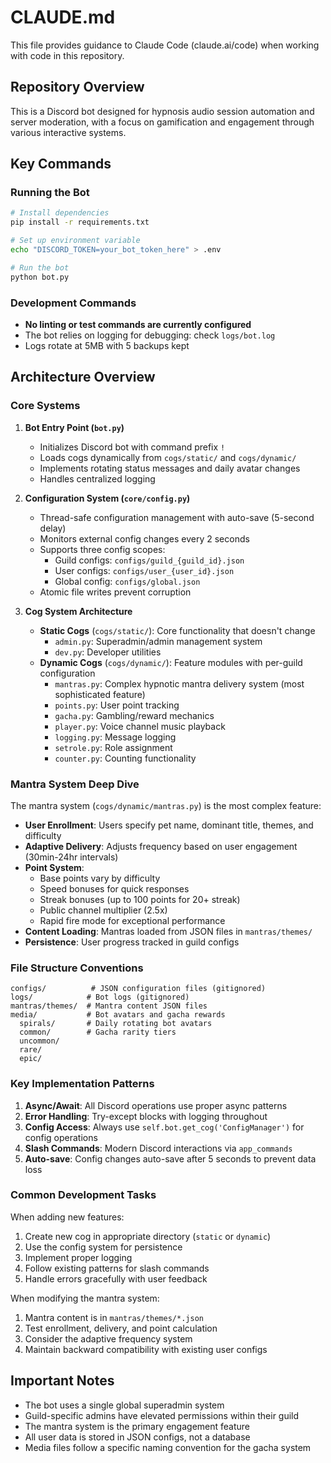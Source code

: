 # CLAUDE.md

This file provides guidance to Claude Code (claude.ai/code) when working with code in this repository.

## Repository Overview

This is a Discord bot designed for hypnosis audio session automation and server moderation, with a focus on gamification and engagement through various interactive systems.

## Key Commands

### Running the Bot
```bash
# Install dependencies
pip install -r requirements.txt

# Set up environment variable
echo "DISCORD_TOKEN=your_bot_token_here" > .env

# Run the bot
python bot.py
```

### Development Commands
- **No linting or test commands are currently configured**
- The bot relies on logging for debugging: check `logs/bot.log`
- Logs rotate at 5MB with 5 backups kept

## Architecture Overview

### Core Systems

1. **Bot Entry Point (`bot.py`)**
   - Initializes Discord bot with command prefix `!`
   - Loads cogs dynamically from `cogs/static/` and `cogs/dynamic/`
   - Implements rotating status messages and daily avatar changes
   - Handles centralized logging

2. **Configuration System (`core/config.py`)**
   - Thread-safe configuration management with auto-save (5-second delay)
   - Monitors external config changes every 2 seconds
   - Supports three config scopes:
     - Guild configs: `configs/guild_{guild_id}.json`
     - User configs: `configs/user_{user_id}.json`
     - Global config: `configs/global.json`
   - Atomic file writes prevent corruption

3. **Cog System Architecture**
   - **Static Cogs** (`cogs/static/`): Core functionality that doesn't change
     - `admin.py`: Superadmin/admin management system
     - `dev.py`: Developer utilities
   - **Dynamic Cogs** (`cogs/dynamic/`): Feature modules with per-guild configuration
     - `mantras.py`: Complex hypnotic mantra delivery system (most sophisticated feature)
     - `points.py`: User point tracking
     - `gacha.py`: Gambling/reward mechanics
     - `player.py`: Voice channel music playback
     - `logging.py`: Message logging
     - `setrole.py`: Role assignment
     - `counter.py`: Counting functionality

### Mantra System Deep Dive

The mantra system (`cogs/dynamic/mantras.py`) is the most complex feature:

- **User Enrollment**: Users specify pet name, dominant title, themes, and difficulty
- **Adaptive Delivery**: Adjusts frequency based on user engagement (30min-24hr intervals)
- **Point System**: 
  - Base points vary by difficulty
  - Speed bonuses for quick responses
  - Streak bonuses (up to 100 points for 20+ streak)
  - Public channel multiplier (2.5x)
  - Rapid fire mode for exceptional performance
- **Content Loading**: Mantras loaded from JSON files in `mantras/themes/`
- **Persistence**: User progress tracked in guild configs

### File Structure Conventions

```
configs/          # JSON configuration files (gitignored)
logs/            # Bot logs (gitignored)
mantras/themes/  # Mantra content JSON files
media/           # Bot avatars and gacha rewards
  spirals/       # Daily rotating bot avatars
  common/        # Gacha rarity tiers
  uncommon/
  rare/
  epic/
```

### Key Implementation Patterns

1. **Async/Await**: All Discord operations use proper async patterns
2. **Error Handling**: Try-except blocks with logging throughout
3. **Config Access**: Always use `self.bot.get_cog('ConfigManager')` for config operations
4. **Slash Commands**: Modern Discord interactions via `app_commands`
5. **Auto-save**: Config changes auto-save after 5 seconds to prevent data loss

### Common Development Tasks

When adding new features:
1. Create new cog in appropriate directory (`static` or `dynamic`)
2. Use the config system for persistence
3. Implement proper logging
4. Follow existing patterns for slash commands
5. Handle errors gracefully with user feedback

When modifying the mantra system:
1. Mantra content is in `mantras/themes/*.json`
2. Test enrollment, delivery, and point calculation
3. Consider the adaptive frequency system
4. Maintain backward compatibility with existing user configs

## Important Notes

- The bot uses a single global superadmin system
- Guild-specific admins have elevated permissions within their guild
- The mantra system is the primary engagement feature
- All user data is stored in JSON configs, not a database
- Media files follow a specific naming convention for the gacha system